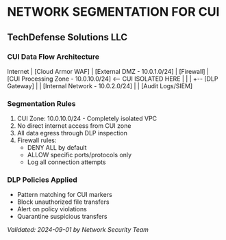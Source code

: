 # NETWORK SEGMENTATION FOR CUI
## TechDefense Solutions LLC

### CUI Data Flow Architecture
Internet
|
[Cloud Armor WAF]
|
[External DMZ - 10.0.1.0/24]
|
[Firewall]
|
[CUI Processing Zone - 10.0.10.0/24] <-- CUI ISOLATED HERE
|                      |
|                      +-- [DLP Gateway]
|                                |
[Internal Network - 10.0.2.0/24]    |
|
[Audit Logs/SIEM]

### Segmentation Rules
1. CUI Zone: 10.0.10.0/24 - Completely isolated VPC
2. No direct internet access from CUI zone
3. All data egress through DLP inspection
4. Firewall rules:
   - DENY ALL by default
   - ALLOW specific ports/protocols only
   - Log all connection attempts

### DLP Policies Applied
- Pattern matching for CUI markers
- Block unauthorized file transfers
- Alert on policy violations
- Quarantine suspicious transfers

_Validated: 2024-09-01 by Network Security Team_
